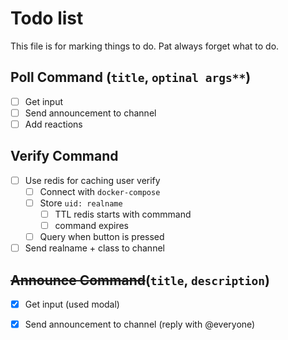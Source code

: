 # Todo list
This file is for marking things to do. Pat always forget what to do.

## Poll Command (`title`, `optinal args**`)
- [ ] Get input
- [ ] Send announcement to channel
- [ ] Add reactions

## Verify Command
- [ ] Use redis for caching user verify
  - [ ] Connect with `docker-compose`
  - [ ] Store `uid: realname`   
    - [ ] TTL redis starts with commmand
    - [ ] command expires
  - [ ] Query when button is pressed
- [ ] Send realname + class to channel

## ~~Announce Command~~(`title`, `description`)
- [X] Get input (used modal)
- [X] Send announcement to channel (reply with @everyone)

